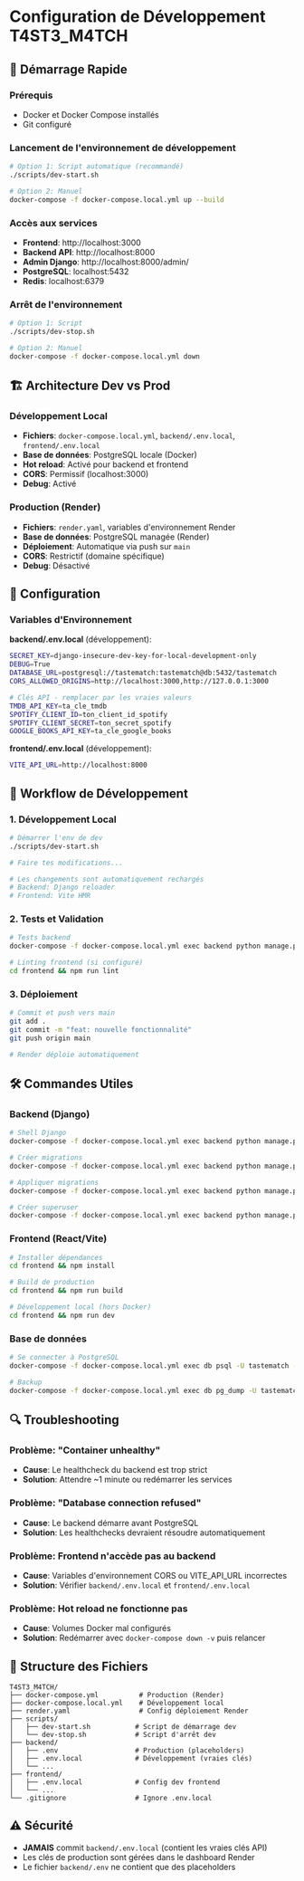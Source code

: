 # Configuration de Développement T4ST3_M4TCH

## 🚀 Démarrage Rapide

### Prérequis
- Docker et Docker Compose installés
- Git configuré

### Lancement de l'environnement de développement

```bash
# Option 1: Script automatique (recommandé)
./scripts/dev-start.sh

# Option 2: Manuel
docker-compose -f docker-compose.local.yml up --build
```

### Accès aux services
- **Frontend**: http://localhost:3000
- **Backend API**: http://localhost:8000
- **Admin Django**: http://localhost:8000/admin/
- **PostgreSQL**: localhost:5432 
- **Redis**: localhost:6379

### Arrêt de l'environnement

```bash
# Option 1: Script
./scripts/dev-stop.sh

# Option 2: Manuel
docker-compose -f docker-compose.local.yml down
```

## 🏗️ Architecture Dev vs Prod

### Développement Local
- **Fichiers**: `docker-compose.local.yml`, `backend/.env.local`, `frontend/.env.local`
- **Base de données**: PostgreSQL locale (Docker)
- **Hot reload**: Activé pour backend et frontend
- **CORS**: Permissif (localhost:3000)
- **Debug**: Activé

### Production (Render)
- **Fichiers**: `render.yaml`, variables d'environnement Render
- **Base de données**: PostgreSQL managée (Render)
- **Déploiement**: Automatique via push sur `main`
- **CORS**: Restrictif (domaine spécifique)
- **Debug**: Désactivé

## 🔧 Configuration

### Variables d'Environnement

**backend/.env.local** (développement):
```bash
SECRET_KEY=django-insecure-dev-key-for-local-development-only
DEBUG=True
DATABASE_URL=postgresql://tastematch:tastematch@db:5432/tastematch
CORS_ALLOWED_ORIGINS=http://localhost:3000,http://127.0.0.1:3000

# Clés API - remplacer par les vraies valeurs
TMDB_API_KEY=ta_cle_tmdb
SPOTIFY_CLIENT_ID=ton_client_id_spotify
SPOTIFY_CLIENT_SECRET=ton_secret_spotify
GOOGLE_BOOKS_API_KEY=ta_cle_google_books
```

**frontend/.env.local** (développement):
```bash
VITE_API_URL=http://localhost:8000
```

## 📝 Workflow de Développement

### 1. Développement Local
```bash
# Démarrer l'env de dev
./scripts/dev-start.sh

# Faire tes modifications...

# Les changements sont automatiquement rechargés
# Backend: Django reloader
# Frontend: Vite HMR
```

### 2. Tests et Validation
```bash
# Tests backend
docker-compose -f docker-compose.local.yml exec backend python manage.py test

# Linting frontend (si configuré)
cd frontend && npm run lint
```

### 3. Déploiement
```bash
# Commit et push vers main
git add .
git commit -m "feat: nouvelle fonctionnalité"
git push origin main

# Render déploie automatiquement
```

## 🛠️ Commandes Utiles

### Backend (Django)
```bash
# Shell Django
docker-compose -f docker-compose.local.yml exec backend python manage.py shell

# Créer migrations
docker-compose -f docker-compose.local.yml exec backend python manage.py makemigrations

# Appliquer migrations
docker-compose -f docker-compose.local.yml exec backend python manage.py migrate

# Créer superuser
docker-compose -f docker-compose.local.yml exec backend python manage.py createsuperuser
```

### Frontend (React/Vite)
```bash
# Installer dépendances
cd frontend && npm install

# Build de production
cd frontend && npm run build

# Développement local (hors Docker)
cd frontend && npm run dev
```

### Base de données
```bash
# Se connecter à PostgreSQL
docker-compose -f docker-compose.local.yml exec db psql -U tastematch -d tastematch

# Backup
docker-compose -f docker-compose.local.yml exec db pg_dump -U tastematch tastematch > backup.sql
```

## 🔍 Troubleshooting

### Problème: "Container unhealthy"
- **Cause**: Le healthcheck du backend est trop strict
- **Solution**: Attendre ~1 minute ou redémarrer les services

### Problème: "Database connection refused"
- **Cause**: Le backend démarre avant PostgreSQL
- **Solution**: Les healthchecks devraient résoudre automatiquement

### Problème: Frontend n'accède pas au backend
- **Cause**: Variables d'environnement CORS ou VITE_API_URL incorrectes
- **Solution**: Vérifier `backend/.env.local` et `frontend/.env.local`

### Problème: Hot reload ne fonctionne pas
- **Cause**: Volumes Docker mal configurés
- **Solution**: Redémarrer avec `docker-compose down -v` puis relancer

## 📁 Structure des Fichiers

```
T4ST3_M4TCH/
├── docker-compose.yml          # Production (Render)
├── docker-compose.local.yml    # Développement local
├── render.yaml                 # Config déploiement Render
├── scripts/
│   ├── dev-start.sh           # Script de démarrage dev
│   └── dev-stop.sh            # Script d'arrêt dev
├── backend/
│   ├── .env                   # Production (placeholders)
│   ├── .env.local             # Développement (vraies clés)
│   └── ...
├── frontend/
│   ├── .env.local             # Config dev frontend
│   └── ...
└── .gitignore                 # Ignore .env.local
```

## ⚠️ Sécurité

- **JAMAIS** commit `backend/.env.local` (contient les vraies clés API)
- Les clés de production sont gérées dans le dashboard Render
- Le fichier `backend/.env` ne contient que des placeholders
